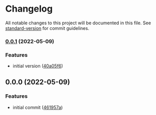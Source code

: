 # Changelog

All notable changes to this project will be documented in this file. See [standard-version](https://github.com/conventional-changelog/standard-version) for commit guidelines.

### [0.0.1](https://github.com/mokkapps/changelog-generator-demo/compare/v0.0.0...v0.0.1) (2022-05-09)


### Features

* initial version ([40a05f6](https://github.com/mokkapps/changelog-generator-demo/commits/40a05f6afc03ddbb3f69b624c5568d09964756e7))

## 0.0.0 (2022-05-09)


### Features

* initial commit ([461957a](https://github.com/mokkapps/changelog-generator-demo/commits/461957a09a63b9fbcb566fe756579f72fc3ee864))
